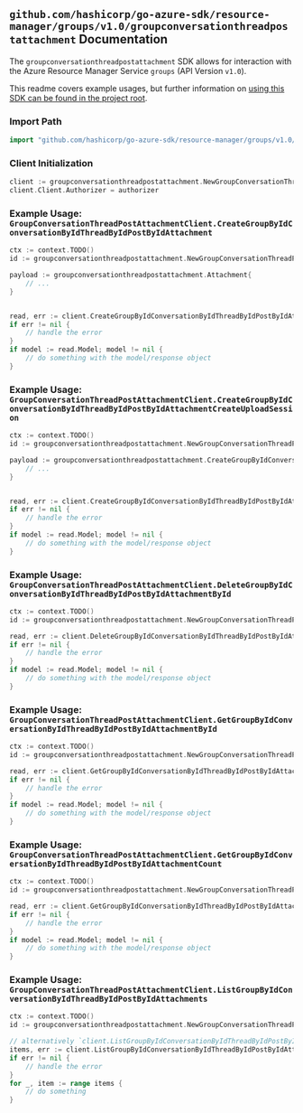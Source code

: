 
## `github.com/hashicorp/go-azure-sdk/resource-manager/groups/v1.0/groupconversationthreadpostattachment` Documentation

The `groupconversationthreadpostattachment` SDK allows for interaction with the Azure Resource Manager Service `groups` (API Version `v1.0`).

This readme covers example usages, but further information on [using this SDK can be found in the project root](https://github.com/hashicorp/go-azure-sdk/tree/main/docs).

### Import Path

```go
import "github.com/hashicorp/go-azure-sdk/resource-manager/groups/v1.0/groupconversationthreadpostattachment"
```


### Client Initialization

```go
client := groupconversationthreadpostattachment.NewGroupConversationThreadPostAttachmentClientWithBaseURI("https://management.azure.com")
client.Client.Authorizer = authorizer
```


### Example Usage: `GroupConversationThreadPostAttachmentClient.CreateGroupByIdConversationByIdThreadByIdPostByIdAttachment`

```go
ctx := context.TODO()
id := groupconversationthreadpostattachment.NewGroupConversationThreadPostID("groupIdValue", "conversationIdValue", "conversationThreadIdValue", "postIdValue")

payload := groupconversationthreadpostattachment.Attachment{
	// ...
}


read, err := client.CreateGroupByIdConversationByIdThreadByIdPostByIdAttachment(ctx, id, payload)
if err != nil {
	// handle the error
}
if model := read.Model; model != nil {
	// do something with the model/response object
}
```


### Example Usage: `GroupConversationThreadPostAttachmentClient.CreateGroupByIdConversationByIdThreadByIdPostByIdAttachmentCreateUploadSession`

```go
ctx := context.TODO()
id := groupconversationthreadpostattachment.NewGroupConversationThreadPostID("groupIdValue", "conversationIdValue", "conversationThreadIdValue", "postIdValue")

payload := groupconversationthreadpostattachment.CreateGroupByIdConversationByIdThreadByIdPostByIdAttachmentCreateUploadSessionRequest{
	// ...
}


read, err := client.CreateGroupByIdConversationByIdThreadByIdPostByIdAttachmentCreateUploadSession(ctx, id, payload)
if err != nil {
	// handle the error
}
if model := read.Model; model != nil {
	// do something with the model/response object
}
```


### Example Usage: `GroupConversationThreadPostAttachmentClient.DeleteGroupByIdConversationByIdThreadByIdPostByIdAttachmentById`

```go
ctx := context.TODO()
id := groupconversationthreadpostattachment.NewGroupConversationThreadPostAttachmentID("groupIdValue", "conversationIdValue", "conversationThreadIdValue", "postIdValue", "attachmentIdValue")

read, err := client.DeleteGroupByIdConversationByIdThreadByIdPostByIdAttachmentById(ctx, id)
if err != nil {
	// handle the error
}
if model := read.Model; model != nil {
	// do something with the model/response object
}
```


### Example Usage: `GroupConversationThreadPostAttachmentClient.GetGroupByIdConversationByIdThreadByIdPostByIdAttachmentById`

```go
ctx := context.TODO()
id := groupconversationthreadpostattachment.NewGroupConversationThreadPostAttachmentID("groupIdValue", "conversationIdValue", "conversationThreadIdValue", "postIdValue", "attachmentIdValue")

read, err := client.GetGroupByIdConversationByIdThreadByIdPostByIdAttachmentById(ctx, id)
if err != nil {
	// handle the error
}
if model := read.Model; model != nil {
	// do something with the model/response object
}
```


### Example Usage: `GroupConversationThreadPostAttachmentClient.GetGroupByIdConversationByIdThreadByIdPostByIdAttachmentCount`

```go
ctx := context.TODO()
id := groupconversationthreadpostattachment.NewGroupConversationThreadPostID("groupIdValue", "conversationIdValue", "conversationThreadIdValue", "postIdValue")

read, err := client.GetGroupByIdConversationByIdThreadByIdPostByIdAttachmentCount(ctx, id)
if err != nil {
	// handle the error
}
if model := read.Model; model != nil {
	// do something with the model/response object
}
```


### Example Usage: `GroupConversationThreadPostAttachmentClient.ListGroupByIdConversationByIdThreadByIdPostByIdAttachments`

```go
ctx := context.TODO()
id := groupconversationthreadpostattachment.NewGroupConversationThreadPostID("groupIdValue", "conversationIdValue", "conversationThreadIdValue", "postIdValue")

// alternatively `client.ListGroupByIdConversationByIdThreadByIdPostByIdAttachments(ctx, id)` can be used to do batched pagination
items, err := client.ListGroupByIdConversationByIdThreadByIdPostByIdAttachmentsComplete(ctx, id)
if err != nil {
	// handle the error
}
for _, item := range items {
	// do something
}
```
